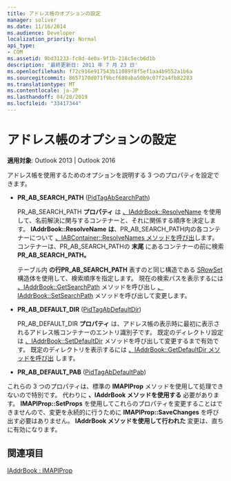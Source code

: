 ```yaml
---
title: アドレス帳のオプションの設定
manager: soliver
ms.date: 11/16/2014
ms.audience: Developer
localization_priority: Normal
api_type:
- COM
ms.assetid: 9bd31233-fc8d-4e0a-9f1b-218c5ecb6d1b
description: '最終更新日: 2011 年 7 月 23 日'
ms.openlocfilehash: f72c916e917543b11089f8f5ef1aa4b9552a1b6a
ms.sourcegitcommit: 8657170d071f9bcf680aba50b9c07f2a4fb82283
ms.translationtype: MT
ms.contentlocale: ja-JP
ms.lasthandoff: 04/28/2019
ms.locfileid: "33417344"
---
```

# <a name="setting-address-book-options"></a>アドレス帳のオプションの設定

  
  
**適用対象**: Outlook 2013 | Outlook 2016 
  
アドレス帳を使用するためのオプションを説明する 3 つのプロパティを設定できます。
  
- **PR_AB_SEARCH_PATH** ([PidTagAbSearchPath](pidtagabsearchpath-canonical-property.md))
    
    PR_AB_SEARCH_PATH **プロパティ** は [、IAddrBook::ResolveName](iaddrbook-resolvename.md) を使用して、名前解決に関与するコンテナーと、それに関係する順序を決定します。 **IAddrBook::ResolveName** **は**、PR_AB_SEARCH_PATH内の各コンテナーについて [、IABContainer::ResolveNames メソッドを呼び出](iabcontainer-resolvenames.md)します。 コンテナーは、PR_AB_SEARCH_PATHの **末尾** にあるコンテナーの前に検索 **PR_AB_SEARCH_PATH。** 
    
    テーブル内 **の行PR_AB_SEARCH_PATH** 表すのと同じ構造である [SRowSet](srowset.md) 構造体を使用して、検索順序を指定します。 現在の検索パスを表示するには [、IAddrBook::GetSearchPath](iaddrbook-getsearchpath.md) メソッドを呼び出し [、IAddrBook::SetSearchPath](iaddrbook-setsearchpath.md) メソッドを呼び出して変更します。 
    
- **PR_AB_DEFAULT_DIR** ([PidTagAbDefaultDir](pidtagabdefaultdir-canonical-property.md))
    
    PR_AB_DEFAULT_DIR **プロパティ** は、アドレス帳の表示時に最初に表示されるアドレス帳コンテナーのエントリ識別子です。 既定のディレクトリ設定は [、IAddrBook::SetDefaultDir](iaddrbook-setdefaultdir.md) メソッドを呼び出して変更するまで有効です。 既定のディレクトリを表示するには [、IAddrBook::GetDefaultDir メソッドを呼び出](iaddrbook-getdefaultdir.md) します。 
    
- **PR_AB_DEFAULT_PAB** ([PidTagAbDefaultPab](pidtagabdefaultpab-canonical-property.md))
    
これらの 3 つのプロパティは、標準の **IMAPIProp** メソッドを使用して処理できないので特別です。 代わりに **、IAddrBook メソッドを使用する** 必要があります。 **IMAPIProp::SetProps** を使用してこれらのプロパティを変更することはできませんので、変更を永続的に行うために **IMAPIProp::SaveChanges** を呼び出す必要はありません。 **IAddrBook メソッドを使用して行われた** 変更は、直ちに有効になります。 
  
## <a name="see-also"></a>関連項目



[IAddrBook : IMAPIProp](iaddrbookimapiprop.md)


